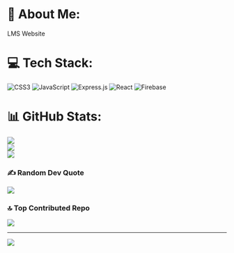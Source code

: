 # 💫 About Me:
LMS Website


# 💻 Tech Stack:
![CSS3](https://img.shields.io/badge/css3-%231572B6.svg?style=for-the-badge&logo=css3&logoColor=white) ![JavaScript](https://img.shields.io/badge/javascript-%23323330.svg?style=for-the-badge&logo=javascript&logoColor=%23F7DF1E) ![Express.js](https://img.shields.io/badge/express.js-%23404d59.svg?style=for-the-badge&logo=express&logoColor=%2361DAFB) ![React](https://img.shields.io/badge/react-%2320232a.svg?style=for-the-badge&logo=react&logoColor=%2361DAFB) ![Firebase](https://img.shields.io/badge/firebase-%23039BE5.svg?style=for-the-badge&logo=firebase)
# 📊 GitHub Stats:
![](https://github-readme-stats.vercel.app/api?username=MajeedCodes&theme=dark&hide_border=false&include_all_commits=true&count_private=true)<br/>
![](https://github-readme-streak-stats.herokuapp.com/?user=MajeedCodes&theme=dark&hide_border=false)<br/>
![](https://github-readme-stats.vercel.app/api/top-langs/?username=MajeedCodes&theme=dark&hide_border=false&include_all_commits=true&count_private=true&layout=compact)

### ✍️ Random Dev Quote
![](https://quotes-github-readme.vercel.app/api?type=horizontal&theme=radical)

### 🔝 Top Contributed Repo
![](https://github-contributor-stats.vercel.app/api?username=MajeedCodes&limit=5&theme=dark&combine_all_yearly_contributions=true)

---
[![](https://visitcount.itsvg.in/api?id=MajeedCodes&icon=0&color=0)](https://visitcount.itsvg.in)

<!-- Proudly created with GPRM ( https://gprm.itsvg.in ) -->
